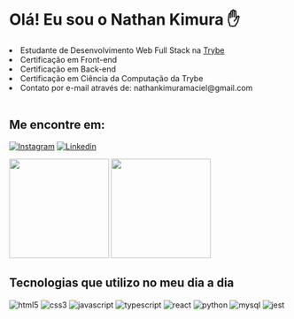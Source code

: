 # Olá! Eu sou o Nathan Kimura ✋

<div align="left" style="display: inline_block">
    <li> Estudante de Desenvolvimento Web Full Stack na <a href="https://betrybe.com">Trybe</a></li>
    <li> Certificação em Front-end</li>
    <li> Certificação em Back-end</li>
    <li> Certificação em Ciência da Computação da Trybe</li>
    <li> Contato por e-mail através de: nathankimuramaciel@gmail.com</li>
  </div><br/>

## Me encontre em:

[![Instagram](https://img.shields.io/badge/Instagram-E4405F?style=for-the-badge&logo=instagram&logoColor=white)](https://www.instagram.com/nathankimuramaciel/)
[![Linkedin](https://img.shields.io/badge/LinkedIn-0077B5?style=for-the-badge&logo=linkedin&logoColor=white)](https://www.linkedin.com/in/nathan-kimura-03274b240/)

<div>
    <img height="180em" src="https://github-readme-stats.vercel.app/api?username=nathankimura&show_icons=true&theme=dracula&include_all_commits=true&count_private=true"/>
    <img height="180em" src="https://github-readme-stats.vercel.app/api/top-langs/?username=nathankimura&layout=compact&langs_count=7&theme=dracula"/>
</div>

## Tecnologias que utilizo no meu dia a dia

<div>
  <img align="center" alt="html5" src="https://img.shields.io/badge/HTML5-E34F26?style=for-the-badge&logo=html5&logoColor=white"/>
  <img align="center" alt="css3" src="https://img.shields.io/badge/CSS3-1572B6?style=for-the-badge&logo=css3&logoColor=white"/>
  <img align="center" alt="javascript" src="https://img.shields.io/badge/JavaScript-323330?style=for-the-badge&logo=javascript&logoColor=F7DF1E"/>
  <img align="center" alt="typescript" src="https://img.shields.io/badge/TypeScript-007ACC?style=for-the-badge&logo=typescript&logoColor=white"/>
  <img align="center" alt="react" src="https://img.shields.io/badge/React-20232A?style=for-the-badge&logo=react&logoColor=61DAFB"/>
  <img align="center" alt="python" src="https://img.shields.io/badge/Python-3776AB?style=for-the-badge&logo=python&logoColor=white"/>
  <img align="center" alt="mysql" src="https://img.shields.io/badge/MySQL-00000F?style=for-the-badge&logo=mysql&logoColor=white"/>
  <img align="center" alt="jest" src="https://img.shields.io/badge/Jest-323330?style=for-the-badge&logo=Jest&logoColor=white"/>
</div>
